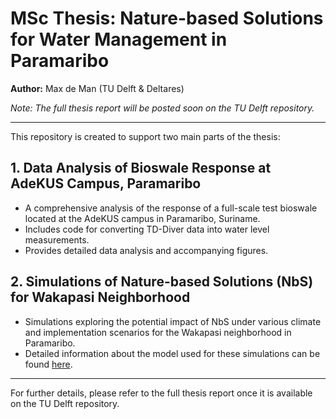 # MSc Thesis: Nature-based Solutions for Water Management in Paramaribo

**Author:** Max de Man (TU Delft & Deltares)

*Note: The full thesis report will be posted soon on the TU Delft repository.*

---

This repository is created to support two main parts of the thesis:

## 1. Data Analysis of Bioswale Response at AdeKUS Campus, Paramaribo

- A comprehensive analysis of the response of a full-scale test bioswale located at the AdeKUS campus in Paramaribo, Suriname.
- Includes code for converting TD-Diver data into water level measurements.
- Provides detailed data analysis and accompanying figures.

## 2. Simulations of Nature-based Solutions (NbS) for Wakapasi Neighborhood

- Simulations exploring the potential impact of NbS under various climate and implementation scenarios for the Wakapasi neighborhood in Paramaribo.
- Detailed information about the model used for these simulations can be found [here](https://publicwiki.deltares.nl/display/AST/Urban+Water+balance+model).

---

For further details, please refer to the full thesis report once it is available on the TU Delft repository.
